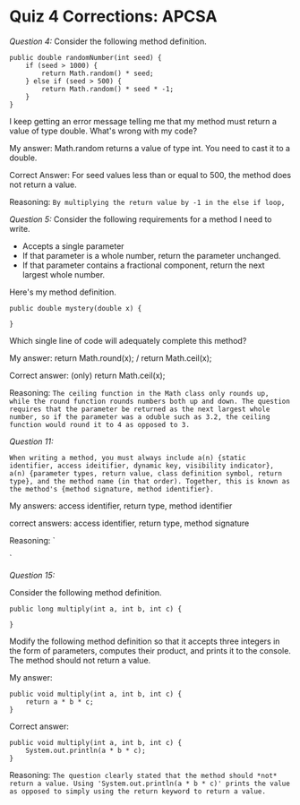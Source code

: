 # Quiz 4 Corrections: APCSA

*Question 4:*
Consider the following method definition.

```
public double randomNumber(int seed) {
    if (seed > 1000) {
        return Math.random() * seed;
    } else if (seed > 500) { 
        return Math.random() * seed * -1;
    }
}
```
I keep getting an error message telling me that my method must return a value of type double. What's wrong with my code?

My answer:  Math.random returns a value of type int. You need to cast it to a double. 

Correct Answer: For seed values less than or equal to 500, the method does not return a value.


Reasoning: 
`
By multiplying the return value by -1 in the else if loop, 
`

*Question 5:*
Consider the following requirements for a method I need to write.

- Accepts a single parameter
- If that parameter is a whole number, return the parameter unchanged.
- If that parameter contains a fractional component, return the next largest whole number.

Here's my method definition.
```
public double mystery(double x) {

}
```
Which single line of code will adequately complete this method?

My answer: return Math.round(x); / return Math.ceil(x);

Correct answer: (only) return Math.ceil(x);

Reasoning: 
`
The ceiling function in the Math class only rounds up, while the round function rounds numbers both up and down. The question requires that the parameter be returned as the next largest whole number, so if the parameter was a oduble such as 3.2, the ceiling function would round it to 4 as opposed to 3.
`

*Question 11:* 

``
When writing a method, you must always include a(n) {static identifier, access ideitifier, dynamic key, visibility indicator}, a(n) {parameter types, return value, class definition symbol, return type}, and the method name (in that order). Together, this is known as the method's {method signature, method identifier}.
``

My answers: access identifier, return type, method identifier

correct answers: access identifier, return type, method signature

Reasoning: 
`

`

*Question 15:*

Consider the following method definition.

```
public long multiply(int a, int b, int c) {

}
```

Modify the following method definition so that it accepts three integers in the form of parameters, computes their product, and prints it to the console. The method should not return a value.

My answer: 
```
public void multiply(int a, int b, int c) {
    return a * b * c;
}
```

Correct answer: 
```
public void multiply(int a, int b, int c) {
    System.out.println(a * b * c);
}
```

Reasoning:
`
The question clearly stated that the method should *not* return a value. Using 'System.out.println(a * b * c)' prints the value as opposed to simply using the return keyword to return a value.
`
